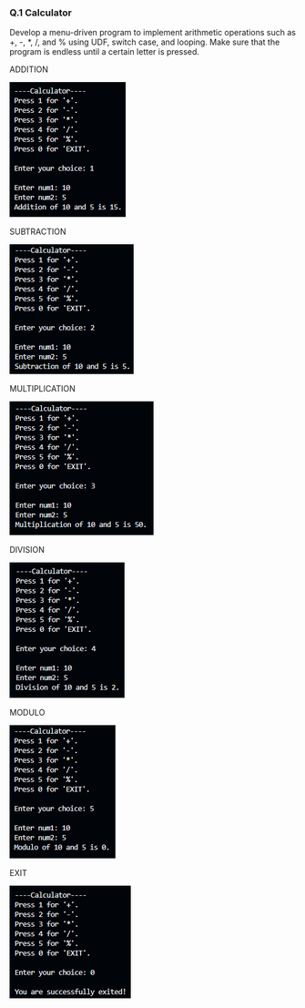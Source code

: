 <h3>Q.1 Calculator</h3>

<p>Develop a menu-driven program to implement arithmetic operations such as +, -, *, /, and % using UDF, switch case, and looping. Make sure that the program is endless until a certain letter is pressed.</p>

<p>ADDITION</p>

<img src="./add_img.png" alt="">

<p>SUBTRACTION</p>

<img src="./sub_img.png" alt="">

<p>MULTIPLICATION</p>

<img src="./mul_img.png" alt="">

<p>DIVISION</p>

<img src="./div_img.png" alt="">

<p>MODULO</p>

<img src="./mod_img.png" alt="">

<p>EXIT</p>

<img src="./exit_img.png" alt="">